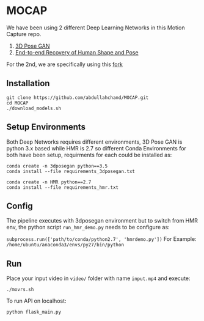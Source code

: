 # MOCAP

We have been using 2 different Deep Learning Networks in this Motion Capture repo.

1. [3D Pose GAN](https://github.com/DwangoMediaVillage/3dpose_gan)
2. [End-to-end Recovery of Human Shape and Pose](https://github.com/akanazawa/hmr)

For the 2nd, we are specifically using this [fork](https://github.com/Dene33/hmr)

## Installation

```
git clone https://github.com/abdullahchand/MOCAP.git
cd MOCAP
./download_models.sh
```

## Setup Environments

Both Deep Networks requires different environments, 3D Pose GAN is python 3.x based while HMR is 2.7 so different Conda Environments for both have been setup, requirments for each could be installed as:

```
conda create -n 3dposegan python==3.5
conda install --file requirements_3dposegan.txt

conda create -n HMR python==2.7
conda install --file requirements_hmr.txt
```

## Config

The pipeline executes with 3dposegan environment but to switch from HMR env, the python script ```run_hmr_demo.py``` needs to be configure as:

```subprocess.run(['path/to/conda/python2.7', 'hmrdemo.py'])```
For Example: ```/home/ubuntu/anaconda3/envs/py27/bin/python```

## Run

Place your input video in ```video/``` folder with name ```input.mp4``` and execute:

```
./movrs.sh
```
To run API on localhost:
```
python flask_main.py
```

